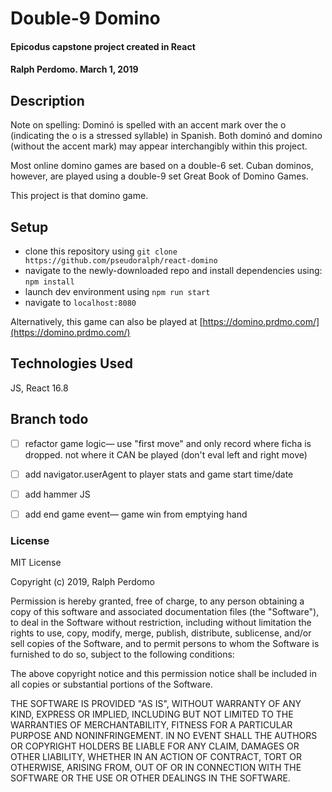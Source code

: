 # Double-9 Domino

#### Epicodus capstone project created in React

#### Ralph Perdomo. March 1, 2019

## Description

Note on spelling: Dominó is spelled with an accent mark over the o (indicating the o is a stressed syllable) in Spanish. Both dominó and domino (without the accent mark) may appear interchangibly within this project.

Most online domino games are based on a double-6 set. Cuban dominos, however, are played using a double-9 set Great Book of Domino Games.

This project is that domino game.

## Setup

- clone this repository using `git clone https://github.com/pseudoralph/react-domino`
- navigate to the newly-downloaded repo and install dependencies using: `npm install`
- launch dev environment using `npm run start`
- navigate to `localhost:8080`

Alternatively, this game can also be played at [https://domino.prdmo.com/](https://domino.prdmo.com/)

## Technologies Used

JS, React 16.8

## Branch todo

- [ ] refactor game logic— use "first move" and only record where ficha is dropped. not where it CAN be played (don't eval left and right move)

* [ ] add navigator.userAgent to player stats and game start time/date

* [ ] add hammer JS

* [ ] add end game event— game win from emptying hand

### License

MIT License

Copyright (c) 2019, Ralph Perdomo

Permission is hereby granted, free of charge, to any person obtaining a copy
of this software and associated documentation files (the "Software"), to deal
in the Software without restriction, including without limitation the rights
to use, copy, modify, merge, publish, distribute, sublicense, and/or sell
copies of the Software, and to permit persons to whom the Software is
furnished to do so, subject to the following conditions:

The above copyright notice and this permission notice shall be included in all
copies or substantial portions of the Software.

THE SOFTWARE IS PROVIDED "AS IS", WITHOUT WARRANTY OF ANY KIND, EXPRESS OR
IMPLIED, INCLUDING BUT NOT LIMITED TO THE WARRANTIES OF MERCHANTABILITY,
FITNESS FOR A PARTICULAR PURPOSE AND NONINFRINGEMENT. IN NO EVENT SHALL THE
AUTHORS OR COPYRIGHT HOLDERS BE LIABLE FOR ANY CLAIM, DAMAGES OR OTHER
LIABILITY, WHETHER IN AN ACTION OF CONTRACT, TORT OR OTHERWISE, ARISING FROM,
OUT OF OR IN CONNECTION WITH THE SOFTWARE OR THE USE OR OTHER DEALINGS IN THE
SOFTWARE.
